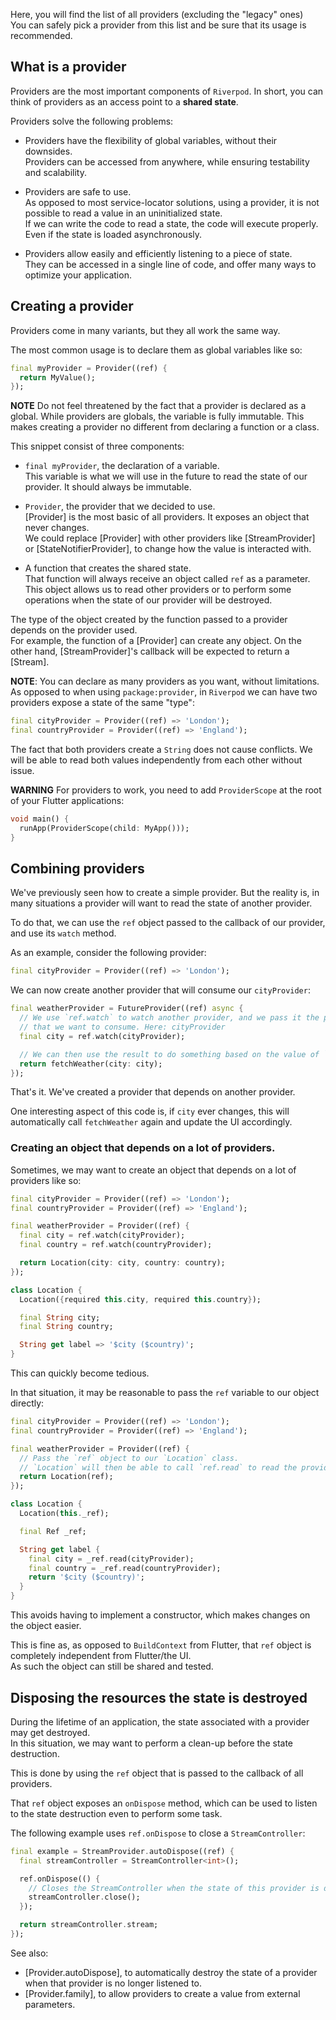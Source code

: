 Here, you will find the list of all providers (excluding the "legacy" ones)  
You can safely pick a provider from this list and be sure that its usage is recommended.

## What is a provider

Providers are the most important components of `Riverpod`. In short, you can think
of providers as an access point to a **shared state**.

Providers solve the following problems:

- Providers have the flexibility of global variables, without their downsides.\
  Providers can be accessed from anywhere, while ensuring testability and scalability.

- Providers are safe to use.\
  As opposed to most service-locator solutions, using a provider, it is not
  possible to read a value in an uninitialized state.\
  If we can write the code to read a state, the code will execute properly.
  Even if the state is loaded asynchronously.

- Providers allow easily and efficiently listening to a piece of state.\
  They can be accessed in a single line of code, and offer many ways to optimize
  your application.

## Creating a provider

Providers come in many variants, but they all work the same way.

The most common usage is to declare them as global variables like so:

```dart
final myProvider = Provider((ref) {
  return MyValue();
});
```

**NOTE**
Do not feel threatened by the fact that a provider is declared as a global.
While providers are globals, the variable is fully immutable.
This makes creating a provider no different from declaring a function or a class.

This snippet consist of three components:

- `final myProvider`, the declaration of a variable.\
  This variable is what we will use in the future to read the state of our provider.
  It should always be immutable.

- `Provider`, the provider that we decided to use.\
  [Provider] is the most basic of all providers. It exposes an object that never
  changes.\
  We could replace [Provider] with other providers like [StreamProvider] or
  [StateNotifierProvider], to change how the value is interacted with.

- A function that creates the shared state.\
  That function will always receive an object called `ref` as a parameter. This object
  allows us to read other providers or to perform some operations when the state
  of our provider will be destroyed.

The type of the object created by the function passed to a provider depends on
the provider used.\
 For example, the function of a [Provider] can create any object.
On the other hand, [StreamProvider]'s callback will be expected to return a [Stream].

**NOTE**:
You can declare as many providers as you want, without limitations.\
 As opposed to when using `package:provider`, in `Riverpod` we can have two
providers expose a state of the same "type":

```dart
final cityProvider = Provider((ref) => 'London');
final countryProvider = Provider((ref) => 'England');
```

The fact that both providers create a `String` does not cause conflicts.
We will be able to read both values independently from each other without issue.

**WARNING**
For providers to work, you need to add `ProviderScope` at the root of your
Flutter applications:

```dart
void main() {
  runApp(ProviderScope(child: MyApp()));
}
```

## Combining providers

We've previously seen how to create a simple provider. But the reality is,
in many situations a provider will want to read the state of another provider.

To do that, we can use the `ref` object passed to the callback of our provider,
and use its `watch` method.

As an example, consider the following provider:

```dart
final cityProvider = Provider((ref) => 'London');
```

We can now create another provider that will consume our `cityProvider`:

```dart
final weatherProvider = FutureProvider((ref) async {
  // We use `ref.watch` to watch another provider, and we pass it the provider
  // that we want to consume. Here: cityProvider
  final city = ref.watch(cityProvider);

  // We can then use the result to do something based on the value of `cityProvider`.
  return fetchWeather(city: city);
});
```

That's it. We've created a provider that depends on another provider.

One interesting aspect of this code is, if `city` ever changes,
this will automatically call `fetchWeather` again and update the UI accordingly.

### Creating an object that depends on a lot of providers.

Sometimes, we may want to create an object that depends on a lot of providers
like so:

```dart
final cityProvider = Provider((ref) => 'London');
final countryProvider = Provider((ref) => 'England');

final weatherProvider = Provider((ref) {
  final city = ref.watch(cityProvider);
  final country = ref.watch(countryProvider);

  return Location(city: city, country: country);
});

class Location {
  Location({required this.city, required this.country});

  final String city;
  final String country;

  String get label => '$city ($country)';
}
```

This can quickly become tedious.

In that situation, it may be reasonable to pass the `ref` variable to our
object directly:

```dart
final cityProvider = Provider((ref) => 'London');
final countryProvider = Provider((ref) => 'England');

final weatherProvider = Provider((ref) {
  // Pass the `ref` object to our `Location` class.
  // `Location` will then be able to call `ref.read` to read the providers.
  return Location(ref);
});

class Location {
  Location(this._ref);

  final Ref _ref;

  String get label {
    final city = _ref.read(cityProvider);
    final country = _ref.read(countryProvider);
    return '$city ($country)';
  }
}
```

This avoids having to implement a constructor, which makes changes on the object
easier.

This is fine as, as opposed to `BuildContext` from Flutter, that `ref` object
is completely independent from Flutter/the UI.\
 As such the object can still be shared and tested.

## Disposing the resources the state is destroyed

During the lifetime of an application, the state associated with a provider may
get destroyed.\
 In this situation, we may want to perform a clean-up before the state destruction.

This is done by using the `ref` object that is passed to the callback of all providers.

That `ref` object exposes an `onDispose` method, which can be used to listen to
the state destruction even to perform some task.

The following example uses `ref.onDispose` to close a `StreamController`:

```dart
final example = StreamProvider.autoDispose((ref) {
  final streamController = StreamController<int>();

  ref.onDispose(() {
    // Closes the StreamController when the state of this provider is destroyed.
    streamController.close();
  });

  return streamController.stream;
});
```

See also:

- [Provider.autoDispose], to automatically destroy the state of a provider
  when that provider is no longer listened to.
- [Provider.family], to allow providers to create a value from external parameters.
